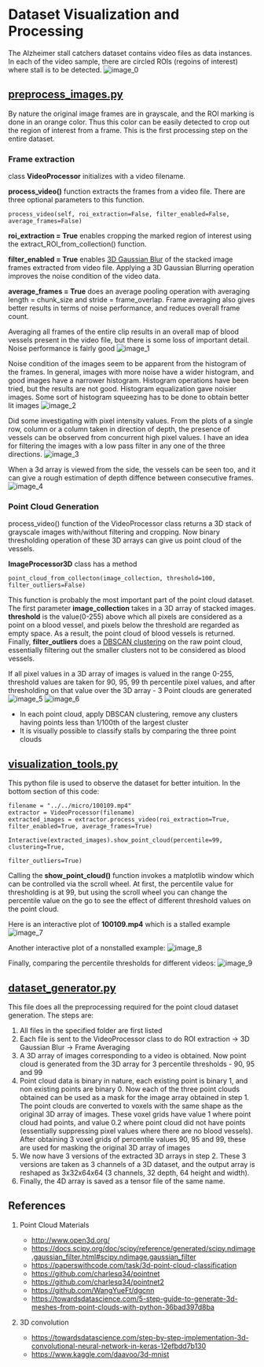 # Dataset Visualization and Processing

The Alzheimer stall catchers dataset contains video files as data instances. In each of the video sample, there are circled ROIs (regoins of interest) where stall is to be detected.
![image_0](screenshots/original.png)

## <a href="https://github.com/ClockWorkKid/Alzheimers-Stall-Catchers/blob/master/Dataset%20Visualization%20and%20Processing/preprocess_images.py">preprocess_images.py</a>

By nature the original image frames are in grayscale, and the ROI marking is done in an orange color. Thus this color can be easily detected to crop out the region of interest from a frame. This is the first processing step on the entire dataset.

### Frame extraction

class **VideoProcessor** initializes with a video filename.

**process_video()** function extracts the frames from a video file. There are three optional parameters to this function.
```
process_video(self, roi_extraction=False, filter_enabled=False, average_frames=False)
``` 
**roi_extraction = True** enables cropping the marked region of interest using the extract_ROI_from_collection() function.

**filter_enabled = True** enables <a href="https://docs.scipy.org/doc/scipy-0.16.0/reference/generated/scipy.ndimage.filters.gaussian_filter.html">3D Gaussian Blur</a> of the stacked image frames extracted from video file. Applying a 3D Gaussian Blurring operation improves the noise condition of the video data.

**average_frames = True** does an average pooling operation with averaging length = chunk_size and stride = frame_overlap. Frame averaging also gives better results in terms of noise performance, and reduces overall frame count.

Averaging all frames of the entire clip results in an overall map of blood vessels present in the video file, but there is some loss of important detail. Noise performance is fairly good
![image_1](screenshots/average_effect.png)

Noise condition of the images seem to be apparent from the histogram of the frames. In general, images with more noise have a wider histogram, and good images have a narrower histogram. Histogram operations have been tried, but the results are not good. Histogram equalization gave noisier images. Some sort of histogram squeezing has to be done to obtain better lit images
![image_2](screenshots/histogram_analysis.png)

Did some investigating with pixel intensity values. From the plots of a single row, column or a column taken in direction of depth, the presence of vessels can be observed from concurrent high pixel values. I have an idea for filtering the images with a low pass filter in any one of the three directions.
![image_3](screenshots/pixel_intensity.png)

When a 3d array is viewed from the side, the vessels can be seen too, and it can give a rough estimation of depth diffence between consecutive frames.
![image_4](screenshots/side_view.png)


### Point Cloud Generation
process_video() function of the VideoProcessor class returns a 3D stack of grayscale images with/without filtering and cropping. Now binary thresholding operation of these 3D arrays can give us point cloud of the vessels.

**ImageProcessor3D** class has a method 
```
point_cloud_from_collecton(image_collection, threshold=100, filter_outliers=False)
```
This function is probably the most important part of the point cloud dataset. The first parameter **image_collection** takes in a 3D array of stacked images. **threshold** is the value(0-255) above which all pixels are considered as a point on a blood vessel, and pixels below the threshold are regarded as empty space. As a result, the point cloud of blood vessels is returned. Finally, **filter_outliers** does a <a href="https://scikit-learn.org/stable/modules/generated/sklearn.cluster.DBSCAN.html">DBSCAN clustering</a> on the raw point cloud, essentially filtering out the smaller clusters not to be considered as blood vessels. 

If all pixel values in a 3D array of images is valued in the range 0-255, threshold values are taken for 90, 95, 99 th percentile pixel values, and after thresholding on that value over the 3D array - 3 Point clouds are generated
![image_5](screenshots/stalled.JPG)
![image_6](screenshots/nonstalled.JPG)

- In each point cloud, apply DBSCAN clustering, remove any clusters having points less than 1/100th of the largest cluster
- It is visually possible to classify stalls by comparing the three point clouds

## <a href="https://github.com/ClockWorkKid/Alzheimers-Stall-Catchers/blob/master/Dataset%20Visualization%20and%20Processing/visualization_tools.py">visualization_tools.py</a>
This python file is used to observe the dataset for better intuition. In the bottom section of this code:
```
filename = "../../micro/100109.mp4"
extractor = VideoProcessor(filename)
extracted_images = extractor.process_video(roi_extraction=True, filter_enabled=True, average_frames=True)

Interactive(extracted_images).show_point_cloud(percentile=99, clustering=True,
                                                                   filter_outliers=True)
```
Calling the **show_point_cloud()** function invokes a matplotlib window which can be controlled via the scroll wheel. At first, the percentile value for thresholding is at 99, but using the scroll wheel you can change the percentile value on the go to see the effect of different threshold values on the point cloud.

Here is an interactive plot of **100109.mp4** which is a stalled example
![image_7](screenshots/vessel3D_1.gif)

Another interactive plot of a nonstalled example:
![image_8](screenshots/vessel3D_2.gif)

Finally, comparing the percentile thresholds for different videos:
![image_9](screenshots/vessel3D_3.gif)

## <a href="https://github.com/ClockWorkKid/Alzheimers-Stall-Catchers/blob/master/Dataset%20Visualization%20and%20Processing/dataset_generator.py">dataset_generator.py</a>
This file does all the preprocessing required for the point cloud dataset generation. The steps are:
1. All files in the specified folder are first listed
2. Each file is sent to the VideoProcessor class to do ROI extraction -> 3D Gaussian Blur -> Frame Averaging
3. A 3D array of images corresponding to a video is obtained. Now point cloud is generated from the 3D array for 3 percentile thresholds - 90, 95 and 99
4. Point cloud data is binary in nature, each existing point is binary 1, and non existing points are binary 0. Now each of the three point clouds obtained can be used as a mask for the image array obtained in step 1. The point clouds are converted to voxels with the same shape as the original 3D array of images. These voxel grids have value 1 where point cloud had points, and value 0.2 where point cloud did not have points (essentially suppressing pixel values where there are no blood vessels). After obtaining 3 voxel grids of percentile values 90, 95 and 99, these are used for masking the original 3D array of images
5. We now have 3 versions of the extracted 3D arrays in step 2. These 3 versions are taken as 3 channels of a 3D dataset, and the output array is reshaped as 3x32x64x64 (3 channels, 32 depth, 64 height and width).
6. Finally, the 4D array is saved as a tensor file of the same name.

## References
1. Point Cloud Materials
    - http://www.open3d.org/
    - https://docs.scipy.org/doc/scipy/reference/generated/scipy.ndimage.gaussian_filter.html#scipy.ndimage.gaussian_filter
    - https://paperswithcode.com/task/3d-point-cloud-classification
    - https://github.com/charlesq34/pointnet
    - https://github.com/charlesq34/pointnet2
    - https://github.com/WangYueFt/dgcnn
    - https://towardsdatascience.com/5-step-guide-to-generate-3d-meshes-from-point-clouds-with-python-36bad397d8ba

2. 3D convolution
    - https://towardsdatascience.com/step-by-step-implementation-3d-convolutional-neural-network-in-keras-12efbdd7b130
    - https://www.kaggle.com/daavoo/3d-mnist
